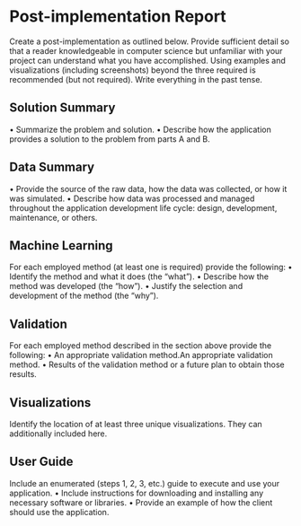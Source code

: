 # Post-implementation Report

Create a post-implementation as outlined below. Provide sufficient detail so that a reader knowledgeable
in computer science but unfamiliar with your project can understand what you have accomplished. Using
examples and visualizations (including screenshots) beyond the three required is recommended (but not
required). Write everything in the past tense.

## Solution Summary

• Summarize the problem and solution.
• Describe how the application provides a solution to the problem from parts A and B.

## Data Summary

• Provide the source of the raw data, how the data was collected, or how it was simulated.
• Describe how data was processed and managed throughout the application development life
cycle: design, development, maintenance, or others.

## Machine Learning

For each employed method (at least one is required) provide the following:
• Identify the method and what it does (the “what”).
• Describe how the method was developed (the “how”).
• Justify the selection and development of the method (the “why”).

## Validation

For each employed method described in the section above provide the following:
• An appropriate validation method.An appropriate validation method.
• Results of the validation method or a future plan to obtain those results.

## Visualizations

Identify the location of at least three unique visualizations. They can additionally included here.

## User Guide

Include an enumerated (steps 1, 2, 3, etc.) guide to execute and use your application.
• Include instructions for downloading and installing any necessary software or libraries.
• Provide an example of how the client should use the application.
